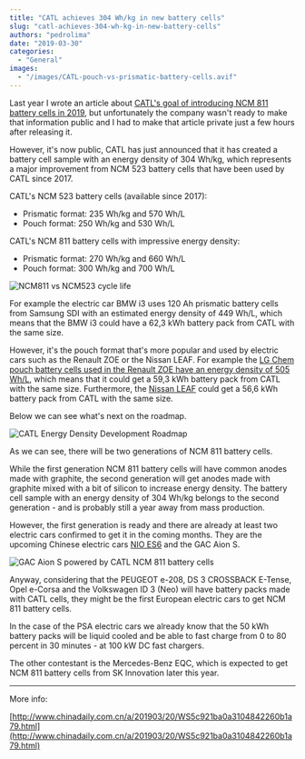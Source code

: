 ```yaml
---
title: "CATL achieves 304 Wh/kg in new battery cells"
slug: "catl-achieves-304-wh-kg-in-new-battery-cells"
authors: "pedrolima"
date: "2019-03-30"
categories:
  - "General"
images:
  - "/images/CATL-pouch-vs-prismatic-battery-cells.avif"
---
```


Last year I wrote an article about [CATL's goal of introducing NCM 811 battery cells in 2019](/2018/08/14/catl-expects-to-introduce-ncm-811-battery-cells-next-year/), but unfortunately the company wasn't ready to make that information public and I had to make that article private just a few hours after releasing it.

However, it's now public, CATL has just announced that it has created a battery cell sample with an energy density of 304 Wh/kg, which represents a major improvement from NCM 523 battery cells that have been used by CATL since 2017.

CATL's NCM 523 battery cells (available since 2017):

- Prismatic format: 235 Wh/kg and 570 Wh/L
- Pouch format: 250 Wh/kg and 530 Wh/L

CATL's NCM 811 battery cells with impressive energy density:

- Prismatic format: 270 Wh/kg and 660 Wh/L
- Pouch format: 300 Wh/kg and 700 Wh/L

![NCM811 vs NCM523 cycle life](images/ncm811-vs-ncm523-cycle-life.avif)

For example the electric car BMW i3 uses 120 Ah prismatic battery cells from Samsung SDI with an estimated energy density of 449 Wh/L, which means that the BMW i3 could have a 62,3 kWh battery pack from CATL with the same size.

However, it's the pouch format that's more popular and used by electric cars such as the Renault ZOE or the Nissan LEAF. For example the [LG Chem pouch battery cells used in the Renault ZOE have an energy density of 505 Wh/L](/2019/02/10/renault-zoe-ze-40-full-battery-specs/), which means that it could get a 59,3 kWh battery pack from CATL with the same size. Furthermore, the [Nissan LEAF](/2018/01/29/2018-nissan-leaf-battery-real-specs/) could get a 56,6 kWh battery pack from CATL with the same size.

Below we can see what's next on the roadmap.

![CATL Energy Density Development Roadmap](images/CATL-Energy-Density-Development-Roadmap.avif)

As we can see, there will be two generations of NCM 811 battery cells.

While the first generation NCM 811 battery cells will have common anodes made with graphite, the second generation will get anodes made with graphite mixed with a bit of silicon to increase energy density. The battery cell sample with an energy density of 304 Wh/kg belongs to the second generation - and is probably still a year away from mass production.

However, the first generation is ready and there are already at least two electric cars confirmed to get it in the coming months. They are the upcoming Chinese electric cars [NIO ES6](https://ir.nio.com/news-events/news-releases/news-release-details/nio-es6-launches-pre-subsidy-price-starting-358000) and the GAC Aion S.

![GAC Aion S powered by CATL NCM 811 battery cells](images/GAC-Aion-S-powered-by-CATL-NCM-811-battery-cells.avif)

Anyway, considering that the PEUGEOT e-208, DS 3 CROSSBACK E-Tense, Opel e-Corsa and the Volkswagen ID 3 (Neo) will have battery packs made with CATL cells, they might be the first European electric cars to get NCM 811 battery cells.

In the case of the PSA electric cars we already know that the 50 kWh battery packs will be liquid cooled and be able to fast charge from 0 to 80 percent in 30 minutes - at 100 kW DC fast chargers.

The other contestant is the Mercedes-Benz EQC, which is expected to get NCM 811 battery cells from SK Innovation later this year.

---

More info:

[http://www.chinadaily.com.cn/a/201903/20/WS5c921ba0a3104842260b1a79.html](http://www.chinadaily.com.cn/a/201903/20/WS5c921ba0a3104842260b1a79.html)
